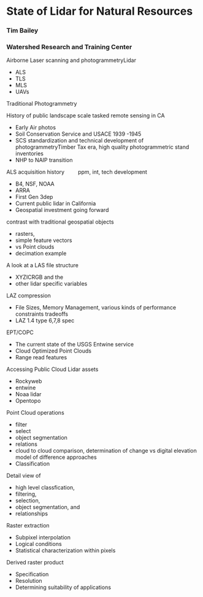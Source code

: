 # State of Lidar for Natural Resources

### Tim Bailey 
### Watershed Research and Training Center


Airborne Laser scanning and photogrammetryLidar 
+ ALS 
+ TLS 
+ MLS 
+ UAVs

Traditional Photogrammetry

History of public landscape scale tasked remote sensing in CA
+ Early Air photos
+ Soil Conservation Service and USACE 1939 -1945
+ SCS standardization and technical development of photogrammetryTimber Tax era, high quality photogrammetric stand inventories
+ NHP to NAIP transition   

ALS acquisition history         ppm, int, tech development
+ B4, NSF, NOAA
+ ARRA
+ First Gen 3dep
+ Current public lidar in California
+ Geospatial investment going forward

contrast with traditional geospatial objects 
+ rasters, 
+ simple feature vectors
+ vs Point clouds
+   decimation example 

A look at a LAS file structure             
+ XYZICRGB and the 
+ other lidar specific variables

LAZ compression
+ File Sizes, Memory Management, various kinds of performance constraints tradeoffs
+ LAZ 1.4 type 6,7,8 spec

EPT/COPC 
+ The current state of the USGS Entwine service 
+ Cloud Optimized Point Clouds 
+ Range read features 

Accessing Public Cloud Lidar assets
+ Rockyweb
+ entwine
+ Noaa lidar
+ Opentopo

Point Cloud operations 
+ filter 
+ select
+ object segmentation
+ relations
+ cloud to cloud comparison, determination of change vs digital elevation model of difference approaches
+ Classification

Detail view of 
+ high level classfication, 
+ filtering, 
+ selection, 
+ object segmentation, and 
+ relationships

Raster extraction
+ Subpixel interpolation
+ Logical conditions
+ Statistical characterization within pixels

Derived raster product
+ Specification 
+ Resolution 
+ Determining suitability of applications 
